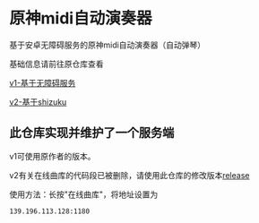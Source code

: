 # 原神midi自动演奏器
基于安卓无障碍服务的原神midi自动演奏器（自动弹琴）  

基础信息请前往原仓库查看

[v1-基于无障碍服务](https://github.com/weixiansen574/Genshin-Lyre-midi-player)

[v2-基于shizuku](https://github.com/weixiansen574/Genshin-Lyre-midi-player2)

## 此仓库实现并维护了一个服务端

v1可使用原作者的版本。

v2有关在线曲库的代码段已被删除，请使用此仓库的修改版本[release](https://github.com/byzp/Genshin-Lyre-midi-player-server/releases)

使用方法：长按"在线曲库"，将地址设置为

```shell
139.196.113.128:1180
```